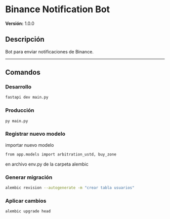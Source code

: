 # Binance Notification Bot

**Versión:** 1.0.0

## Descripción

Bot para enviar notificaciones de Binance.

---

## Comandos

### Desarrollo

```bash
fastapi dev main.py
```

### Producción

```bash
py main.py
```

### Registrar nuevo modelo

importar nuevo modelo

```bash
from app.models import arbitration_ustd, buy_zone
```

en archivo env.py de la carpeta alembic

### Generar migración

```bash
alembic revision --autogenerate -m "crear tabla usuarios"
```

### Aplicar cambios

```bash
alembic upgrade head
```
